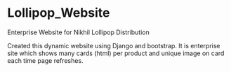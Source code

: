 # Lollipop_Website
Enterprise Website for Nikhil Lollipop Distribution

Created this dynamic website using Django and bootstrap. It is enterprise site which shows many cards (html) per product 
and unique image on card each time page refreshes. 

